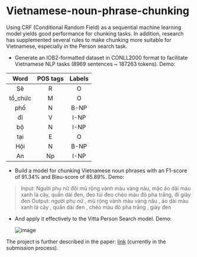 # Vietnamese-noun-phrase-chunking
Using CRF (Conditional Random Field) as a sequential machine learning model yields good performance for chunking tasks. In addition, research has supplemented several rules to make chunking more suitable for Vietnamese, especially in the Person search task.
* Generate an IOB2-formatted dataset in CONLL2000 format to facilitate Vietnamese NLP tasks (8969 sentences ~ 187263 tokens). Demo:
 
|       Word       |      POS tags        | Labels     |
| :------------:|:-------------:|:-----:|
|    Sẽ        |        R      |  O   |
|     tổ_chức         |        M      |   O  |
|     phố         | N            |   B-NP  |
|    đi        |        V      |  I-NP   |
|     bộ        |        N      |   I-NP   |
|    tại        | E             |    O  |
|    Hội        | N             |    B-NP  |
|    An    | Np             |    I-NP  |
* Build a model for chunking Vietnamese noun phrases with an F1-score of 91.34% and Bleu-score of 85.89%. Demo:
>Input: Người phụ nữ đội mũ rộng vành màu vàng nâu, mặc áo dài màu xanh lá cây, quần dài đen, đeo túi đeo chéo màu đỏ pha trắng, đi giày đen
>Output: người phụ nữ , mũ rộng vành màu vàng nâu , áo dài màu xanh lá cây , quần dài đen , chéo màu đỏ pha trắng , giày đen

* And apply it effectively to the Vitta Person Search model. Demo:
  
  ![image](https://github.com/LuongKhanhToann/Vietnamese-noun-phrase-chunking/assets/127384944/a3af30e6-c7a5-46ff-b219-21918a649cf5)


The project is further described in the paper: [link](https://www.overleaf.com/read/ccmnfqywqbzn#d6105a) (currently in the submission process).

